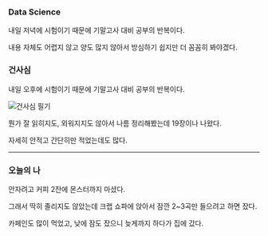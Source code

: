 ### Data Science
내일 저녁에 시험이기 때문에 기말고사 대비 공부의 반복이다.

내용 자체도 어렵지 않고 양도 많지 않아서 방심하기 쉽지만 더 꼼꼼히 봐야겠다.

### 건사심
내일 오후에 시험이기 때문에 기말고사 대비 공부의 반복이다.

![건사심 필기](https://github.com/heegh000/Today-I-Did/assets/108382134/a5e9a123-3798-486b-a592-c5e0add4f2c3)

뭔가 잘 읽히지도, 외워지지도 않아서 나름 정리해봤는데 19장이나 나왔다.

자세히 안적고 간단히만 적었는데도 많다.

---

### 오늘의 나 
안자려고 커피 2잔에 몬스터까지 마셨다.

그래서 딱히 졸리지도 않았는데 크랩 쇼파에 앉아서 잠깐 2~3곡만 들으려고 하면 잤다.

카페인도 많이 먹었고, 낮에 잠도 잤으니 늦게까지 하다가 집에 갔다.
